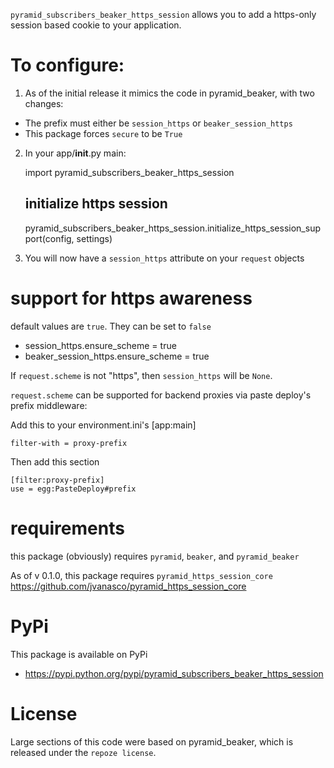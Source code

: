 `pyramid_subscribers_beaker_https_session` allows you to add a https-only session based cookie to your application.

To configure:
=============

1. As of the initial release it mimics the code in pyramid_beaker, with two changes:

* The prefix must either be `session_https` or `beaker_session_https`
* This package forces `secure` to be `True`


2. In your app/__init__.py main:

	import pyramid_subscribers_beaker_https_session

	## initialize https session
    pyramid_subscribers_beaker_https_session.initialize_https_session_support(config, settings)


3. You will now have a `session_https` attribute on your `request` objects

support for https awareness
===========================

default values are `true`.  They can be set to `false`

*	session_https.ensure_scheme = true
*	beaker_session_https.ensure_scheme = true

If `request.scheme` is not "https", then `session_https` will be `None`.

`request.scheme` can be supported for backend proxies via paste deploy's prefix middleware:

Add this to your environment.ini's [app:main]

	filter-with = proxy-prefix

Then add this section

	[filter:proxy-prefix]
	use = egg:PasteDeploy#prefix


requirements
============

this package (obviously) requires `pyramid`, `beaker`, and `pyramid_beaker`

As of v 0.1.0, this package requires `pyramid_https_session_core` https://github.com/jvanasco/pyramid_https_session_core


PyPi
==========

This package is available on PyPi

* https://pypi.python.org/pypi/pyramid_subscribers_beaker_https_session


License
=======

Large sections of this code were based on pyramid_beaker, which is released under
the `repoze license`.
